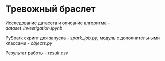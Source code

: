 # Тревожный браслет

Исследование датасета и описание алгоритма - *dataset_investigation.ipynb*

PySpark скрипт для запуска - *spark_job.py*, модуль с дополнительными классами - *objects.py*

Результат работы - *result.csv*
